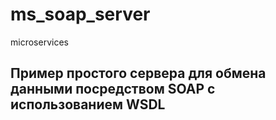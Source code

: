 # ms_soap_server
 microservices
 
## Пример простого сервера для обмена данными посредством SOAP  с использованием WSDL
